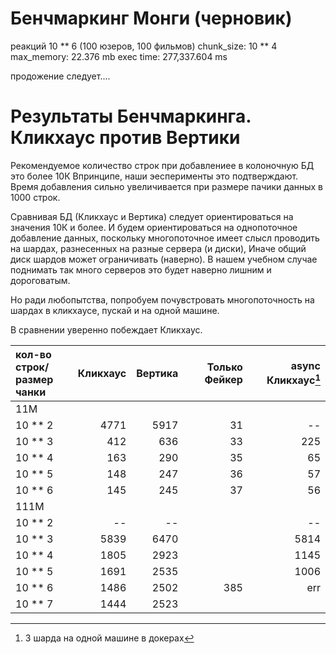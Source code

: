 # Бенчмаркинг Монги (черновик)

реакций 10 ** 6 (100 юзеров, 100 фильмов)
    chunk_size: 10 ** 4
    max_memory: 22.376 mb
    exec time: 277,337.604 ms

продожение следует....


# Результаты Бенчмаркинга. Кликхаус против Вертики

Рекомендуемое количество строк при добавлениее в колоночную БД это более 10К 
Впринципе, наши эесперименты это подтверждают. 
Время добавления сильно увеличивается при размере пачики данных в 1000 строк.

Сравнивая БД (Кликхаус и Вертика) следует ориентироваться на значения 10К и более.
И будем ориентироваться на однопоточное добавление данных, 
поскольку многопоточное имеет слысл проводить на шардах, разнесенных на разные сервера (и диски), Иначе общий диск шардов может ограничивать (наверно).
В нашем учебном случае поднимать так много серверов это будет наверно лишним и дороговатым.

Но ради любопытства, попробуем почувстровать многопоточность на шардах в кликхаусе, пускай и на одной машине. 


В сравнении уверенно побеждает Кликхаус.

| кол-во строк/<br/>размер чанки | Кликхаус | Вертика | Только Фейкер | async Кликхаус[^1] |
|:-------------------------------|---------:|--------:|--------------:|-------------------:|
| 11M                            |          |         |               |                    |
| 10 ** 2                        |     4771 |    5917 |            31 |                 -- |
| 10 ** 3                        |      412 |     636 |            33 |                225 |
| 10 ** 4                        |      163 |     290 |            35 |                 65 |
| 10 ** 5                        |      148 |     247 |            36 |                 57 |
| 10 ** 6                        |      145 |     245 |            37 |                 56 |
| 111M                           |          |         |               |                    |
| 10 ** 2                        |       -- |      -- |               |                 -- |
| 10 ** 3                        |     5839 |    6470 |               |               5814 |
| 10 ** 4                        |     1805 |    2923 |               |               1145 |
| 10 ** 5                        |     1691 |    2535 |               |               1006 |
| 10 ** 6                        |     1486 |    2502 |           385 |                err |
| 10 ** 7                        |     1444 |    2523 |               |                    |

[^1]: 3 шарда на одной машине в докерах  

